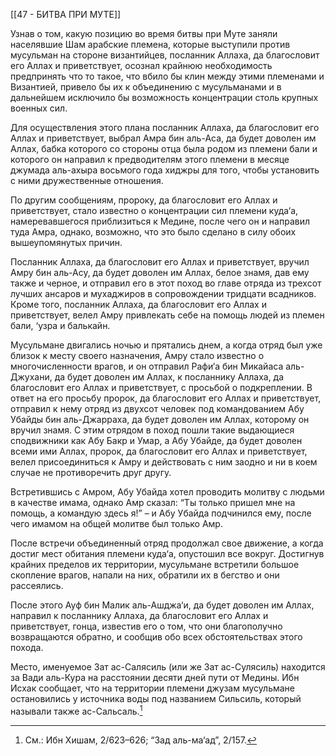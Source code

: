 [[47 - БИТВА ПРИ МУТЕ]]

Узнав о том, какую позицию во время битвы при Муте заняли населявшие Шам арабские племена, которые выступили против мусульман на стороне византийцев, посланник Аллаха, да благословит его Аллах и приветствует, осознал крайнюю необходимость предпринять что то такое, что вбило бы клин между этими племенами и Византией, привело бы их к объединению с мусульманами и в дальнейшем исключило бы возможность концентрации столь крупных военных сил.

Для осуществления этого плана посланник Аллаха, да благословит его Аллах и приветствует, выбрал Амра бин аль-Аса, да будет доволен им Аллах, бабка которого со стороны отца была родом из племени бали и которого он направил к предводителям этого племени в месяце джумада аль-ахыра восьмого года хиджры для того, чтобы установить с ними дружественные отношения.

По другим сообщениям, пророку, да благословит его Аллах и приветствует, стало известно о концентрации сил племени куда‘а, намеревавшегося приблизиться к Медине, после чего он и направил туда Амра, однако, возможно, что это было сделано в силу обоих вышеупомянутых причин. 

Посланник Аллаха, да благословит его Аллах и приветствует, вручил Амру бин аль-Асу, да будет доволен им Аллах, белое знамя, дав ему также и черное, и отправил его в этот поход во главе отряда из трехсот лучших ансаров и мухаджиров в сопровождении тридцати всадников. Кроме того, посланник Аллаха, да благословит его Аллах и приветствует, велел Амру привлекать себе на помощь людей из племен бали, ‘узра и балькайн.

Мусульмане двигались ночью и прятались днем, а когда отряд был уже близок к месту своего назначения, Амру стало известно о многочисленности врагов, и он отправил Рафи‘а бин Микайаса аль-Джухани, да будет доволен им Аллах, к посланнику Аллаха, да благословит его Аллах и приветствует, с просьбой о подкреплении. В ответ на его просьбу пророк, да благословит его Аллах и приветствует, отправил к нему отряд из двухсот человек под командованием Абу Убайды бин аль-Джарраха, да будет доволен им Аллах, которому он вручил знамя. С этим отрядом в поход пошли такие выдающиеся сподвижники как Абу Бакр и Умар, а Абу Убайде, да будет доволен всеми ими Аллах, пророк, да благословит его Аллах и приветствует, велел присоединиться к Амру и действовать с ним заодно и ни в коем случае не противоречить друг другу.

Встретившись с Амром, Абу Убайда хотел проводить молитву с людьми в качестве имама, однако Амр сказал: “Ты только пришел мне на помощь, а командую здесь я!” – и Абу Убайда подчинился ему, после чего имамом на общей молитве был только Амр.

После встречи объединенный отряд продолжал свое движение, а когда достиг мест обитания племени куда‘а, опустошил все вокруг. Достигнув крайних пределов их территории, мусульмане встретили большое скопление врагов, напали на них, обратили их в бегство и они рассеялись.

После этого Ауф бин Малик аль-Ашджа‘и, да будет доволен им Аллах, направил к посланнику Аллаха, да благословит его Аллах и приветствует, гонца, известив его о том, что они благополучно возвращаются обратно, и сообщив обо всех обстоятельствах этого похода.

Место, именуемое Зат ас-Салясиль (или же Зат ас-Сулясиль) находится за Вади аль-Кура на расстоянии десяти дней пути от Медины. Ибн Исхак сообщает, что на территории племени джузам мусульмане остановились у источника воды под названием Сильсиль, который называли также ас-Сальсаль.[^1]

[^1]: См.: Ибн Хишам, 2/623–626; “Зад аль-ма‘ад”, 2/157.

